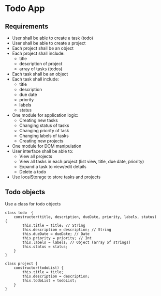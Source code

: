 # Todo App

## Requirements

- User shall be able to create a task (todo)
- User shall be able to create a project
- Each project shall be an object
- Each project shall include:
  - title
  - description of project
  - array of tasks (todos)
- Each task shall be an object
- Each task shall include:
  - title
  - description
  - due date
  - priority
  - labels
  - status
- One module for application logic:
  - Creating new tasks
  - Changing status of tasks
  - Changing priority of task
  - Changing labels of tasks
  - Creating new projects
- One module for DOM manipulation
- User interface shall be able to:
  - View all projects
  - View all tasks in each project (list view, title, due date, priority)
  - Expand a task to view/edit details
  - Delete a todo
- Use localStorage to store tasks and projects

## Todo objects

Use a class for todo objects

```
class todo  {
    constructor(title, description, dueDate, priority, labels, status) {
        this.title = title; // String
        this.description = description; // String
        this.dueDate = dueDate; // Date
        this.priority = priority; // Int
        this.labels = labels; // Object (array of strings)
        this.status = status;
    }
}

class project {
    constructor(todoList) {
        this.title = title;
        this.description = description;
        this.todoList = todoList;
    }
}
```
